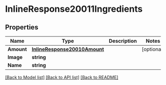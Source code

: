 # InlineResponse20011Ingredients

## Properties

Name | Type | Description | Notes
------------ | ------------- | ------------- | -------------
**Amount** | [**InlineResponse20010Amount**](inline_response_200_10_amount.md) |  | [optional] 
**Image** | **string** |  | 
**Name** | **string** |  | 

[[Back to Model list]](../README.md#documentation-for-models) [[Back to API list]](../README.md#documentation-for-api-endpoints) [[Back to README]](../README.md)



